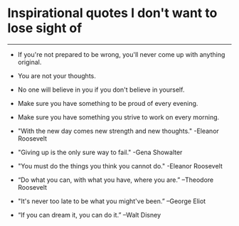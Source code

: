 # Inspirational quotes I don't want to lose sight of

---

- If you're not prepared to be wrong, you'll never come up with anything original.

- You are not your thoughts.

- No one will believe in you if you don't believe in yourself.

- Make sure you have something to be proud of every evening.

- Make sure you have something you strive to work on every morning.

- "With the new day comes new strength and new thoughts." -Eleanor Roosevelt

- "Giving up is the only sure way to fail." -Gena Showalter

- "You must do the things you think you cannot do." -Eleanor Roosevelt

- “Do what you can, with what you have, where you are.” –Theodore Roosevelt

- "It's never too late to be what you might've been.” –George Eliot

- “If you can dream it, you can do it.” –Walt Disney
